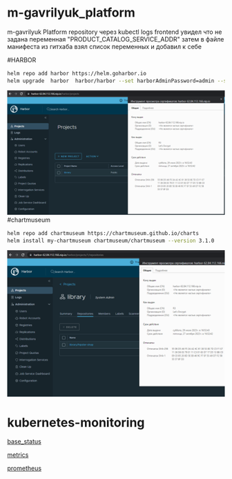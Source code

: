 # m-gavrilyuk_platform
m-gavrilyuk Platform repository
через kubectl logs frontend увидел что не задана переменная "PRODUCT_CATALOG_SERVICE_ADDR"
затем в файле манифеста из гитхаба взял список переменных и добавил к себе 



#HARBOR 
```bash
helm repo add harbor https://helm.goharbor.io
helm upgrade  harbor  harbor/harbor --set harborAdminPassword=admin --set expose.ingress.hosts.core=harbor-62.84.112.166.nip.io --set expose.type=ingress
```
![img.png](img.png)
#chartmuseum
```bash
helm repo add chartmuseum https://chartmuseum.github.io/charts
helm install my-chartmuseum chartmuseum/chartmuseum --version 3.1.0
```

![img_1.png](img_1.png)


# kubernetes-monitoring

[base_status](https://nginx-metrics.158.160.55.185.sslip.io/basic_status/)

[metrics](https://nginx-metrics.158.160.55.185.sslip.io/metrics)

[prometheus](https://prometheus.158.160.55.185.sslip.io/graph?g0.expr=nginx_connections_accepted&g0.tab=1&g0.stacked=0&g0.show_exemplars=0&g0.range_input=1h)

